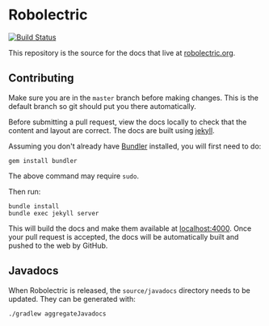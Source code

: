 # Robolectric

[![Build Status](https://secure.travis-ci.org/robolectric/robolectric.github.io.png?branch=master)](http://travis-ci.org/robolectric/robolectric.github.io)

This repository is the source for the docs that live at [robolectric.org](http://robolectric.org).

## Contributing

Make sure you are in the `master` branch before making changes. This is the default branch so git should put you there automatically.

Before submitting a pull request, view the docs locally to check that the content and layout are correct. The docs are built using [jekyll](https://jekyllrb.com/).

Assuming you don't already have [Bundler](http://bundler.io/) installed, you will first need to do:

    gem install bundler
    
The above command may require `sudo`.

Then run:

    bundle install
    bundle exec jekyll server
  
This will build the docs and make them available at [localhost:4000](http://localhost:4000). Once
your pull request is accepted, the docs will be automatically built and pushed to the web by GitHub.

## Javadocs

When Robolectric is released, the `source/javadocs` directory needs to be updated. They can be generated with:

    ./gradlew aggregateJavadocs
